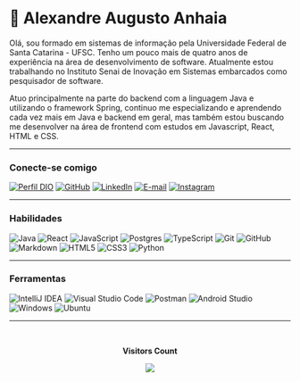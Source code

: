 <h1>
    <span> 🚀 Alexandre Augusto Anhaia</span>
</h1>

Olá, sou formado em sistemas de informação pela Universidade Federal de Santa Catarina - UFSC. Tenho um pouco mais de quatro anos de experiência na área de desenvolvimento de software. Atualmente estou trabalhando no Instituto Senai de Inovação em Sistemas embarcados como pesquisador de software.

Atuo principalmente na parte do backend com a linguagem Java e utilizando o framework Spring, continuo me especializando e aprendendo cada vez mais em Java e backend em geral, mas também estou buscando me desenvolver na área de frontend com estudos em Javascript, React, HTML e CSS.

---- 

### Conecte-se comigo
[![Perfil DIO](https://img.shields.io/badge/-Meu%20Perfil%20na%20DIO-30A3DC?style=for-the-badge)](https://www.dio.me/users/alexandreaa10)
[![GitHub](https://img.shields.io/badge/-GitHub-0D1117?style=for-the-badge&logo=github&labelColor=0D1117)](https://github.com/AlexandreAnhaia)
[![LinkedIn](https://img.shields.io/badge/-LinkedIn-000?style=for-the-badge&logo=linkedin&logoColor=30A3DC)](https://www.linkedin.com/in/AlexandreAnhaia/)
[![E-mail](https://img.shields.io/badge/-Email-000?style=for-the-badge&logo=microsoft-outlook&logoColor=E94D5F)](mailto:alexandreaa10@hotmail.com)
[![Instagram](https://img.shields.io/badge/Instagram-000?style=for-the-badge&logo=instagram)](https://www.instagram.com/anhaaia/)

---- 

### Habilidades
![Java](https://img.shields.io/badge/Java-000?style=for-the-badge&logo=java)
![React](https://img.shields.io/badge/react-%2320232a.svg?style=for-the-badge&logo=react&logoColor=%2361DAFB)
![JavaScript](https://img.shields.io/badge/JavaScript-000?style=for-the-badge&logo=javascript&logoColor=30A3DC)
![Postgres](https://img.shields.io/badge/PostgreSQL-316192?style=for-the-badge&logo=postgresql&logoColor=white)
![TypeScript](https://img.shields.io/badge/TypeScript-000?style=for-the-badge&logo=typescript)
![Git](https://img.shields.io/badge/Git-000?style=for-the-badge&logo=git&logoColor=E94D5F) 
![GitHub](https://img.shields.io/badge/GitHub-000?style=for-the-badge&logo=github&logoColor=30A3DC)
![Markdown](https://img.shields.io/badge/Markdown-000?style=for-the-badge&logo=markdown)
![HTML5](https://img.shields.io/badge/HTML-000?style=for-the-badge&logo=html5&logoColor=30A3DC)
![CSS3](https://img.shields.io/badge/CSS3-000?style=for-the-badge&logo=css3&logoColor=E94D5F)
![Python](https://img.shields.io/badge/Python-000?style=for-the-badge&logo=python)

---- 

### Ferramentas
![IntelliJ IDEA](https://img.shields.io/badge/IntelliJIDEA-000000.svg?style=for-the-badge&logo=intellij-idea&logoColor=white)
![Visual Studio Code](https://img.shields.io/badge/-Visual%20Studio%20Code-0D1117?style=for-the-badge&logo=visual-studio-code&logoColor=007ACC&labelColor=0D1117)
![Postman](https://img.shields.io/badge/Postman-FF6C37?style=for-the-badge&logo=postman&logoColor=white)
![Android Studio](https://img.shields.io/badge/Android%20Studio-3DDC84.svg?style=for-the-badge&logo=android-studio&logoColor=white)
![Windows](https://img.shields.io/badge/-Windows-0D1117?style=for-the-badge&logo=windows&labelColor=0D1117)
![Ubuntu](https://img.shields.io/badge/Ubuntu-E95420?style=for-the-badge&logo=ubuntu&logoColor=white)

---- 

<div align="center">
    <br>
        <p align="centre"><b>Visitors Count</b> </p>  
        <p align="center"><img align="center" src="https://profile-counter.glitch.me/{AlexandreAnhaia}/count.svg" /> </p> 
    <br>
</div>
